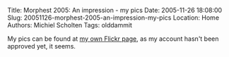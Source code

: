 Title: Morphest 2005: An impression - my pics
Date: 2005-11-26 18:08:00
Slug: 20051126-morphest-2005-an-impression-my-pics
Location: Home
Authors: Michiel Scholten
Tags: olddammit

<p>My pics can be found at <a href="http://www.flickr.com/photos/17648144@N00/">my own Flickr page</a>, as my account hasn't been approved yet, it seems.</p>